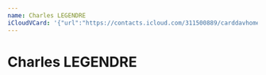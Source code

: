 ```yaml
---
name: Charles LEGENDRE
iCloudVCard: '{"url":"https://contacts.icloud.com/311500889/carddavhome/card/MzM1OGE4ZmItMjZjNi00NmE1LThmYTQtM2IzZTM5ODFkYThi.vcf","etag":"\"kmfhcb7o\"","data":"BEGIN:VCARD\r\nVERSION:3.0\r\nFN:\r\nN:LEGENDRE;Charles;;;\r\nUID:3358a8fb-26c6-46a5-8fa4-3b3e3981da8b\r\nPRODID:-//Apple Inc.//iOS 10.2.1//EN\r\nREV:2025-04-03T22:10:08Z\r\nORG:;\r\nPHOTO;VALUE=uri:https://gateway.icloud.com/contacts/311500889/ck/card/05cad\r\n 081b5a4f35f1a0ebcce1ae155f9\r\nEND:VCARD"}'
---
```

# Charles LEGENDRE